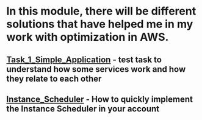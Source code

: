 # In this module, there will be different solutions that have helped me in my work with optimization in AWS.

## [Task_1_Simple_Application](https://github.com/RuslanSerdiuk/DevOps_Tasks_and_solutions/tree/AWS/AWS/Task_1_Simple_Application) - test task to understand how some services work and how they relate to each other

## [Instance_Scheduler](https://github.com/RuslanSerdiuk/DevOps_Tasks_and_solutions/tree/AWS/AWS/Instance_Scheduler) - How to quickly implement the Instance Scheduler in your account